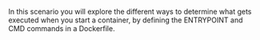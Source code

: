 In this scenario you will explore the different ways to determine what gets executed when you start a container, by defining the ENTRYPOINT and CMD commands in a Dockerfile. 
